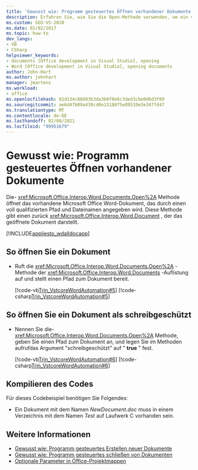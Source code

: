 ```yaml
---
title: 'Gewusst wie: Programm gesteuertes Öffnen vorhandener Dokumente'
description: Erfahren Sie, wie Sie die Open-Methode verwenden, um ein vorhandenes Microsoft Word-Dokument zu öffnen, das durch einen voll qualifizierten Pfad und Dateinamen angegeben wird.
ms.custom: SEO-VS-2020
ms.date: 02/02/2017
ms.topic: how-to
dev_langs:
- VB
- CSharp
helpviewer_keywords:
- documents [Office development in Visual Studio], opening
- Word [Office development in Visual Studio], opening documents
author: John-Hart
ms.author: johnhart
manager: jmartens
ms.workload:
- office
ms.openlocfilehash: 81d134c88d93b3da3b0f0e6c3ded3cbe0d6d3f89
ms.sourcegitcommit: ae6d47b09a439cd0e13180f5e89510e3e347fd47
ms.translationtype: MT
ms.contentlocale: de-DE
ms.lasthandoff: 02/08/2021
ms.locfileid: "99951679"
---
```

# <a name="how-to-programmatically-open-existing-documents"></a>Gewusst wie: Programm gesteuertes Öffnen vorhandener Dokumente
  Die- <xref:Microsoft.Office.Interop.Word.Documents.Open%2A> Methode öffnet das vorhandene Microsoft Office Word-Dokument, das durch einen voll qualifizierten Pfad und Dateinamen angegeben wird. Diese Methode gibt einen zurück <xref:Microsoft.Office.Interop.Word.Document> , der das geöffnete Dokument darstellt.

 [!INCLUDE[appliesto_wdalldocapp](../vsto/includes/appliesto-wdalldocapp-md.md)]

## <a name="to-open-a-document"></a>So öffnen Sie ein Dokument

- Ruft die <xref:Microsoft.Office.Interop.Word.Documents.Open%2A> -Methode der <xref:Microsoft.Office.Interop.Word.Documents> -Auflistung auf und stellt einen Pfad zum Dokument bereit.

     [!code-vb[Trin_VstcoreWordAutomation#5](../vsto/codesnippet/VisualBasic/Trin_VstcoreWordAutomationVB/ThisDocument.vb#5)]
     [!code-csharp[Trin_VstcoreWordAutomation#5](../vsto/codesnippet/CSharp/Trin_VstcoreWordAutomationCS/ThisDocument.cs#5)]

## <a name="to-open-a-document-as-read-only"></a>So öffnen Sie ein Dokument als schreibgeschützt

- Nennen Sie die- <xref:Microsoft.Office.Interop.Word.Documents.Open%2A> Methode, geben Sie einen Pfad zum Dokument an,  und legen Sie im Methoden aufrufdas Argument "schreibgeschützt" auf " **true** " fest.

     [!code-vb[Trin_VstcoreWordAutomation#6](../vsto/codesnippet/VisualBasic/Trin_VstcoreWordAutomationVB/ThisDocument.vb#6)]
     [!code-csharp[Trin_VstcoreWordAutomation#6](../vsto/codesnippet/CSharp/Trin_VstcoreWordAutomationCS/ThisDocument.cs#6)]

## <a name="compile-the-code"></a>Kompilieren des Codes
 Für dieses Codebeispiel benötigen Sie Folgendes:

- Ein Dokument mit dem Namen *NewDocument.doc* muss in einem Verzeichnis mit dem Namen *Test* auf Laufwerk C vorhanden sein.

## <a name="see-also"></a>Weitere Informationen
- [Gewusst wie: Programm gesteuertes Erstellen neuer Dokumente](../vsto/how-to-programmatically-create-new-documents.md)
- [Gewusst wie: Programm gesteuertes schließen von Dokumenten](../vsto/how-to-programmatically-close-documents.md)
- [Optionale Parameter in Office-Projektmappen](../vsto/optional-parameters-in-office-solutions.md)
